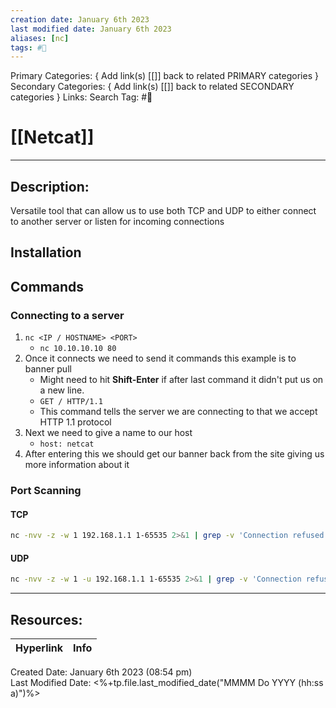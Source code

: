 ```yaml
---
creation date: January 6th 2023
last modified date: January 6th 2023
aliases: [nc]
tags: #🧰
---
```


Primary Categories: { Add link(s) [[]] back to related PRIMARY categories }
Secondary Categories:  { Add link(s) [[]] back to related SECONDARY categories }
Links: 
Search Tag: #🧰  

# [[Netcat]]  
___

## Description:
Versatile tool that can allow us to use both TCP and UDP to either connect to another server or listen for incoming connections

## Installation


## Commands
### Connecting to a server
1. `nc <IP / HOSTNAME> <PORT>`
	- `nc 10.10.10.10 80`
2. Once it connects we need to send it commands this example is to banner pull
	- Might need to hit **Shift-Enter** if after last command it didn't put us on a new line.
	- `GET / HTTP/1.1`
	- This command tells the server we are connecting to that we accept HTTP 1.1 protocol
3. Next we need to give a name to our host
	- `host: netcat`
4. After entering this we should get our banner back from the site giving us more information about it

### Port Scanning
#### TCP
```bash
nc -nvv -z -w 1 192.168.1.1 1-65535 2>&1 | grep -v 'Connection refused'
```

#### UDP
```bash
nc -nvv -z -w 1 -u 192.168.1.1 1-65535 2>&1 | grep -v 'Connection refused'
```



___

## Resources:

| Hyperlink | Info |
| --------- | ---- |


Created Date: January 6th 2023 (08:54 pm)  
Last Modified Date: <%+tp.file.last_modified_date("MMMM Do YYYY (hh:ss a)")%>
